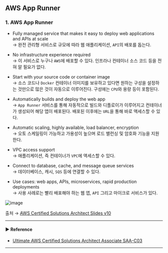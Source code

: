 ## AWS App Runner
### 1. AWS App Runner
- Fully managed service that makes it easy to deploy web applications and APIs at scale  
→ 완전 관리형 서비스로 규모에 따라 웹 애플리케이션, `API`의 배포를 돕는다.

- No infrastructure experience required  
→ 이 서비스로 누구나 `AWS`에 배포할 수 있다. 인프라나 컨테이너 소스 코드 등을 전혀 알 필요가 없다.

- Start with your source code or container image  
→ 소스 코드나 `Docker` 컨테이너 이미지를 보유하고 있다면 원하는 구성을 설정하는 것만으로 많은 것이 자동으로 이루어진다. 구성에는 `CPU`와 용량 등이 포함된다.

- Automatically builds and deploy the web app  
→ `App Runner` 서비스를 통해 자동적으로 빌드와 디플로이가 이루어지고 컨테이너가 생성되어 해당 앱이 배포된다. 배포된 이후에는 `URL`을 통해 바로 액세스할 수 있다.

- Automatic scaling, highly available, load balancer, encryption  
→ 오토 스케일링이 가능하고 가용성이 높으며 로드 밸런싱 및 암호화 기능을 지원한다.

- VPC access support  
→ 애플리케이션, 즉 컨테이너가 `VPC`에 액세스할 수 있다.

- Connect to database, cache, and message queue services  
→ 데이터베이스, 캐시, `SQS` 등에 연결할 수 있다.

- Use cases: web apps, APIs, microservices, rapid production deployments  
→ 사용 사례로는 빨리 배포해야 하는 웹 앱, `API` 그리고 마이크로 서비스가 있다.

![image](https://user-images.githubusercontent.com/97398071/235719760-6ca3987d-1885-44e8-b84a-cba21bbba03f.png)

출처 → [AWS Certified Solutions Architect Slides v10](https://courses.datacumulus.com/downloads/certified-solutions-architect-pn9/)

---
#### ▶ Reference
- [Ultimate AWS Certified Solutions Architect Associate SAA-C03](https://www.udemy.com/course/aws-certified-solutions-architect-associate-saa-c03/)
---